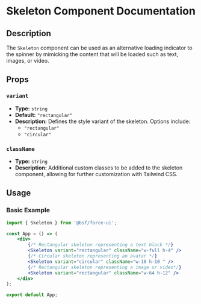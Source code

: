 # Skeleton Component Documentation

## Description

The `Skeleton` component can be used as an alternative loading indicator to the spinner by mimicking the content that will be loaded such as text, images, or video.

## Props

### `variant`
- **Type:** `string`
- **Default:** `"rectangular"`
- **Description:** Defines the style variant of the skeleton. Options include:
  - `"rectangular"` 
  - `"circular"`

### `className`
- **Type:** `string`
- **Description:** Additional custom classes to be added to the skeleton component, allowing for further customization with Tailwind CSS.

## Usage

### Basic Example

```jsx
import { Skeleton } from '@bsf/force-ui';

const App = () => (
    <div>
        {/* Rectangular skeleton representing a text block */}
        <Skeleton variant="rectangular" className="w-full h-4" />
        {/* Circular skeleton representing an avatar */}
        <Skeleton variant="circular" className="w-10 h-10 " />
        {/* Rectangular skeleton representing a image or video*/}
        <Skeleton variant="rectangular" className="w-64 h-12" />
    </div>
);

export default App;
```

